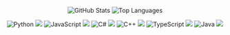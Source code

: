 <p align="center">
  <img src="https://github-readme-stats.vercel.app/api?username=elizabethstorm&show_icons=true&theme=radical" alt="GitHub Stats" />
  <img src="https://github-readme-stats.vercel.app/api/top-langs/?username=elizabethstorm&layout=compact&theme=radical" alt="Top Languages" />
</p>

<p align="center">
  <img src="https://img.icons8.com/color/24/000000/python--v1.png" alt="Python" /> 
  <img src="https://img.shields.io/badge/Python-3776AB?style=flat-square&logo=python&logoColor=white" />
  <img src="https://img.icons8.com/color/24/000000/javascript--v1.png" alt="JavaScript" /> 
  <img src="https://img.shields.io/badge/JavaScript-323330?style=flat-square&logo=javascript&logoColor=F7DF1E" />
  <img src="https://img.icons8.com/color/24/000000/c-sharp-logo.png" alt="C#" /> 
  <img src="https://img.shields.io/badge/C%23-239120?style=flat-square&logo=csharp&logoColor=white" />
  <img src="https://img.icons8.com/color/24/000000/c-plus-plus-logo.png" alt="C++" /> 
  <img src="https://img.shields.io/badge/C++-00599C?style=flat-square&logo=c%2B%2B&logoColor=white" />
  <img src="https://img.icons8.com/color/24/000000/typescript.png" alt="TypeScript" /> 
  <img src="https://img.shields.io/badge/TypeScript-3178C6?style=flat-square&logo=typescript&logoColor=white" />
  <img src="https://img.icons8.com/color/24/000000/java-coffee-cup-logo.png" alt="Java" /> 
  <img src="https://img.shields.io/badge/Java-007396?style=flat-square&logo=java&logoColor=white" />
</p>
